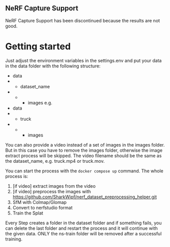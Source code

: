 ## NeRF Capture Support
NeRF Capture Support has been discontinued because the results are not good.

# Getting started
Just adjust the environment variables in the settings.env and put your data in the data folder with the following structure: 
- data
- - dataset_name
- - - images
e.g.
- data
- - truck
- - - images

You can also provide a video instead of a set of images in the images folder. But in this case you have to remove the images folder, otherwise the image extract process will be skipped. The video filename should be the same as the dataset_name, e.g. truck.mp4 or truck.mov.

You can start the process with the `docker compose up` command. The whole process is:

1. [if video] extract images from the video
2. [if video] preprocess the images with https://github.com/SharkWipf/nerf_dataset_preprocessing_helper.git
3. SfM with Colmap/Glomap
4. Convert to nerfstudio format
5. Train the Splat

Every Step creates a folder in the dataset folder and if something fails, you can delete the last folder and restart the process and it will continue with the given data. ONLY the ns-train folder will be removed after a successful training.
